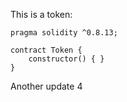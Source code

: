 This is a token: 

```
pragma solidity ^0.8.13;

contract Token {
    constructor() { }
}

```

Another update 4